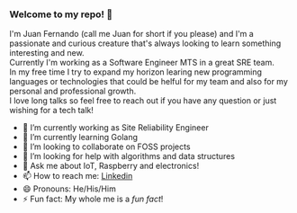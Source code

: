 ### Welcome to my repo! 👋

I'm Juan Fernando (call me Juan for short if you please) and I'm a passionate and curious creature that's always looking to learn something interesting and new. \
Currently I'm working as a Software Engineer MTS in a great SRE team. \
In my free time I try to expand my horizon learing new programming languages or technologies that could be helful for my team and also for my personal and professional growth. \
I love long talks so feel free to reach out if you have any question or just wishing for a tech talk!

<!--
**jfdona23/jfdona23** is a ✨ _special_ ✨ repository because its `README.md` (this file) appears on your GitHub profile.

Here are some ideas to get you started:

- 🔭 I’m currently working on ...
- 🌱 I’m currently learning ...
- 👯 I’m looking to collaborate on ...
- 🤔 I’m looking for help with ...
- 💬 Ask me about ...
- 📫 How to reach me: ...
- 😄 Pronouns: ...
- ⚡ Fun fact: ...
-->

- 🔭 I’m currently working as Site Reliability Engineer
- 🌱 I’m currently learning Golang
- 👯 I’m looking to collaborate on FOSS projects
- 🤔 I’m looking for help with algorithms and data structures
- 💬 Ask me about IoT, Raspberry and electronics!
- 📫 How to reach me: [Linkedin](https://www.linkedin.com/in/jfd23/)
- 😄 Pronouns: He/His/Him
- ⚡ Fun fact: My whole me is a _fun fact_!
